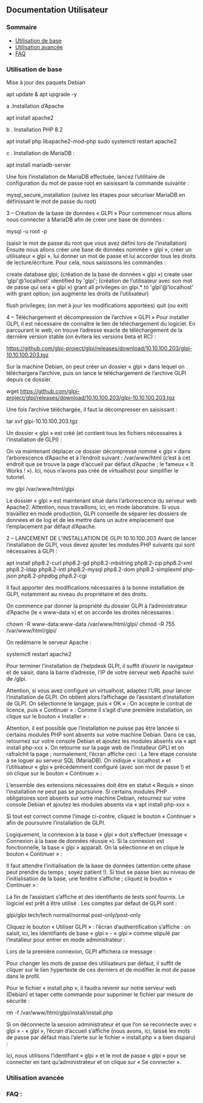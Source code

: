 ## Documentation Utilisateur

### Sommaire
- [Utilisation de base]()
- [Utilisation avancée]()
- [FAQ]()

### Utilisation de base

 Mise à jour des paquets Debian

apt update & apt upgrade -y

a .Installation d’Apache 

apt install apache2

b . Installation PHP 8.2 

apt install php libapache2-mod-php sudo systemctl restart apache2

c . Installation de MariaDB :

apt install mariadb-server

Une fois l’installation de MariaDB effectuée, lancez l’utilitaire de configuration du mot de passe root en saisissant la commande suivante :

mysql_secure_installation (suivez les étapes pour sécuriser MariaDB en définissant le mot de passe du root)

3 – Création de la base de données « GLPI »
Pour commencer nous allons nous connecter à MariaDB afin de créer une base de données :

mysql -u root -p

(saisir le mot de passe du root que vous avez défini lors de l’installation) Ensuite nous allons créer une base de données nommée « glpi », créer un utilisateur « glpi », lui donner un mot de passe et lui accorder tous les droits de lecture/écriture. Pour cela, nous saisissons les commandes :

create database glpi; (création de la base de données « glpi ») create user 'glpi'@'localhost' identified by 'glpi'; (création de l’utilisateur avec son mot de passe qui sera « glpi ») grant all privileges on glpi.* to 'glpi'@'localhost' with grant option; (on augmente les droits de l’utilisateur)

flush privileges; (on met à jour les modifications apportées) quit (ou exit)

4 – Téléchargement et décompression de l’archive « GLPI »
Pour installer GLPI, il est nécessaire de connaître le lien de téléchargement du logiciel. En parcourant le web, on trouve l’adresse exacte de téléchargement de la dernière version stable (on évitera les versions beta et RC) :

https://github.com/glpi-project/glpi/releases/download/10.10.100.203/glpi-10.10.100.203.tgz

Sur la machine Debian, on peut créer un dossier « glpi » dans lequel on téléchargera l’archive, puis on lance le téléchargement de l’archive GLPI depuis ce dossier.

wget https://github.com/glpi-project/glpi/releases/download/10.10.100.203/glpi-10.10.100.203.tgz

Une fois l’archive téléchargée, il faut la décompresser en saisissant :

tar xvf glpi-10.10.100.203.tgz

Un dossier « glpi » est créé (et contient tous les fichiers nécessaires à l’installation de GLPI) :

On va maintenant déplacer ce dossier décompressé nommé « glpi » dans l’arborescence d’Apache et à l’endroit suivant : /var/www/html (c’est à cet endroit que se trouve la page d’accueil par défaut d’Apache ; le fameux « It Works ! »). Ici, nous n’avons pas créé de virtualhost pour simplifier le tutoriel.

mv glpi /var/www/html/glpi

Le dossier « glpi » est maintenant situé dans l’arborescence du serveur web Apache2. Attention, nous travaillons, ici, en mode laboratoire. Si vous travaillez en mode production, GLPI conseille de séparer les dossiers de données et de log et de les mettre dans un autre emplacement que l’emplacement par défaut d’Apache.

2 – LANCEMENT DE L’INSTALLATION DE GLPI 10.10.100.203
Avant de lancer l’installation de GLPI, vous devez ajouter les modules PHP suivants qui sont nécessaires à GLPI :

apt install php8.2-curl php8.2-gd php8.2-mbstring php8.2-zip php8.2-xml php8.2-ldap php8.2-intl php8.2-mysql php8.2-dom php8.2-simplexml php-json php8.2-phpdbg php8.2-cgi

Il faut apporter des modifications nécessaires à la bonne installation de GLPI, notamment au niveau du propriétaire et des droits.

On commence par donner la propriété du dossier GLPI à l’administrateur d’Apache (le « www-data ») et on accorde les droites nécessaires :

chown -R www-data:www-data /var/www/html/glpi/ chmod -R 755 /var/www/html/glpi/

On redémarre le serveur Apache :

systemctl restart apache2

Pour terminer l’installation de l’helpdesk GLPI, il suffit d’ouvrir le navigateur et de saisir, dans la barre d’adresse, l’IP de votre serveur web Apache suivi de /glpi.

Attention, si vous avez configuré un virtualhost, adaptez l’URL pour lancer l’installation de GLPI. On obtient alors l’affichage de l’assistant d’installation de GLPI. On sélectionne le langage, puis « OK » : On accepte le contrat de licence, puis « Continuer » : Comme il s’agit d’une première installation, on clique sur le bouton « Installer » :

Attention, il est possible que l’installation ne puisse pas être lancée si certains modules PHP sont absents sur votre machine Debian. Dans ce cas, retournez sur votre console Debian et ajoutez les modules absents via « apt install php-xxx ». On retourne sur la page web de l’installeur GPLI et on rafraîchit la page ; normalement, l’écran affiche ceci : La 1ère étape consiste à se loguer au serveur SQL (MariaDB). On indique « localhost » et l’utilisateur « glpi » précédemment configuré (avec son mot de passe !) et on clique sur le bouton « Continuer » :

L’ensemble des extensions nécessaires doit être en statut « Requis » sinon l’installation ne peut pas se poursuivre. Si certains modules PHP obligatoires sont absents sur votre machine Debian, retournez sur votre console Debian et ajoutez les modules absents via « apt install php-xxx ».

Si tout est correct comme l’image ci-contre, cliquez le bouton « Continuer » afin de poursuivre l’installation de GLPI.

Logiquement, la connexion à la base « glpi » doit s’effectuer (message « Connexion à la base de données réussie »). Si la connexion est fonctionnelle, la base « glpi » apparaît. On la sélectionne et on clique le bouton « Continuer » :

Il faut attendre l’initialisation de la base de données (attention cette phase peut prendre du temps ; soyez patient !). Si tout se passe bien au niveau de l’initialisation de la base, une fenêtre s’affiche ; cliquez le bouton « Continuer » :

La fin de l’assistant s’affiche et des identifiants de tests sont fournis. Le logiciel est prêt à être utilisé : Les comptes par défaut de GLPI sont :

glpi/glpi tech/tech normal/normal post-only/post-only

Cliquez le bouton « Utiliser GLPI » : l’écran d’authentification s’affiche : on saisit, ici, les identifiants de base « glpi » - « glpi » comme stipulé par l’installeur pour entrer en mode administrateur :

Lors de la première connexion, GLPI affichera ce message :

Pour changer les mots de passe des utilisateurs par défaut, il suffit de cliquer sur le lien hypertexte de ces derniers et de modifier le mot de passe dans le profil.

Pour le fichier « install.php », il faudra revenir sur notre serveur web (Debian) et taper cette commande pour supprimer le fichier par mesure de sécurité :

rm -f /var/www/html/glpi/install/install.php

Si on déconnecte la session administrateur et que l’on se reconnecte avec « glpi » - « glpi », l’écran d’accueil s’affiche (nous avons, ici, laissé les mots de passe par défaut mais l’alerte sur le fichier « install.php » a bien disparu) :

Ici, nous utilisons l’identifiant « glpi » et le mot de passe « glpi » pour se connecter en tant qu’administrateur et on clique sur « Se connecter ».




### Utilisation avancée


### FAQ :
